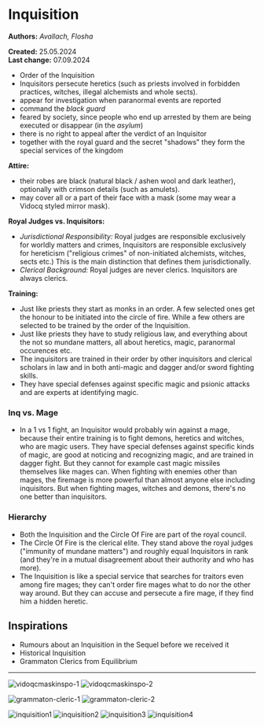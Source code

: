 # Inquisition

**Authors:** *Avallach, Flosha*  

**Created:** 25.05.2024  
**Last change:** 07.09.2024  

* Order of the Inquisition
* Inquisitors persecute heretics (such as priests involved in forbidden practices, witches, illegal alchemists and whole sects).
* appear for investigation when paranormal events are reported
* command the *black guard*
* feared by society, since people who end up arrested by them are being executed or disappear (in the *asylum*)
* there is no right to appeal after the verdict of an Inquisitor
* together with the royal guard and the secret "shadows" they form the special services of the kingdom

**Attire:**  
* their robes are black (natural black / ashen wool and dark leather), optionally with crimson details (such as amulets).
* may cover all or a part of their face with a mask (some may wear a Vidocq styled mirror mask).

**Royal Judges vs. Inquisitors:**
* *Jurisdictional Responsibility:* Royal judges are responsible exclusively for worldly matters and crimes, Inquisitors are responsible exclusively for hereticism ("religious crimes" of non-initiated alchemists, witches, sects etc.) This is the main distinction that defines them jurisdictionally.
* *Clerical Background:* Royal judges are never clerics. Inquisitors are always clerics.

**Training:**
* Just like priests they start as monks in an order. A few selected ones get the honour to be initiated into the circle of fire. While a few others are selected to be trained by the order of the Inquisition.
* Just like priests they have to study religious law, and everything about the not so mundane matters, all about heretics, magic, paranormal occurences etc.
* The inquisitors are trained in their order by other inquisitors and clerical scholars in law and in both anti-magic and dagger and/or sword fighting skills.
* They have special defenses against specific magic and psionic attacks and are experts at identifying magic.


### Inq vs. Mage

* In a 1 vs 1 fight, an Inquisitor would probably win against a mage, because their entire training is to fight demons, heretics and witches, who are magic users. They have special defenses against specific kinds of magic, are good at noticing and recognizing magic, and are trained in dagger fight. But they cannot for example cast magic missiles themselves like mages can. When fighting with enemies other than mages, the firemage is more powerful than almost anyone else including inquisitors. But when fighting mages, witches and demons, there's no one better than inquisitors.


### Hierarchy 

* Both the Inquisition and the Circle Of Fire are part of the royal council.
* The Circle Of Fire is the clerical elite. They stand above the royal judges ("immunity of mundane matters") and roughly equal Inquisitors in rank (and they're in a mutual disagreement about their authority and who has more). 
* The Inquisition is like a special service that searches for traitors even among fire mages; they can't order fire mages what to do nor the other way around. But they can accuse and persecute a fire mage, if they find him a hidden heretic.


## Inspirations

* Rumours about an Inquisition in the Sequel before we received it
* Historical Inquisition
* Grammaton Clerics from Equilibrium

---

![vidoqcmaskinspo-1](/_img/factions/guilds/Ec9OHJvUEAAG2hL.jpg_large.jpg)
![vidoqcmaskinspo-2](/_img/factions/guilds/1_2hoOmPDAHvAlE5JCtRa89Q.jpg)

![grammaton-cleric-1](/_img/factions/guilds/equilibrium___john_preston_by_vitorramosoliveira-d736x8n-805207405.png)
![grammaton-cleric-2](/_img/factions/guilds/equilibrium___cleric_john_preston____11_by_bamagiotis_d8d6855-fullview-2402351572.jpg)

![inquisition1](/_img/factions/guilds/inquisition-1.jpg)
![inquisition2](/_img/factions/guilds/illustration-Spanish-Jew-Grand-Inquisitior.jpg)
![inquisition3](/_img/factions/guilds/c0293355-800px-wm.jpg)
![inquisition4](/_img/factions/guilds/eyJidWNrZXQiOiJjb250ZW50Lmhzd3N0YXRpYy5jb20iLCJrZXkiOiJnaWZcL2lucXVpc2l0aW9uLXdoZWVsLmpwZyIsImVkaXRzIjp7InJlc2l6ZSI6eyJ3aWR0aCI6MjkwfX19.jpeg)




